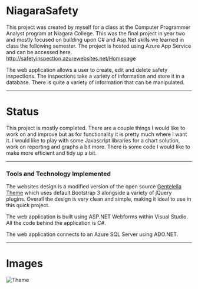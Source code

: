 # NiagaraSafety
This project was created by myself for a class at the Computer Programmer Analyst program at Niagara College.  This was the final project in year two and mostly focused on building upon C# and Asp.Net skills we learned in class the following semester.  The project is hosted using Azure App Service and can be accessed here.  http://safetyinspection.azurewebsites.net/Homepage

The web application allows a user to create, edit and delete safety inspections.  The inspections take a variety of information and store it in a database.  There is quite a variety of information that can be manipulated.

---

# Status
This project is mostly completed.  There are a couple things I would like to work on and improve but as for functionality it is pretty much where I want it.  I would like to play with some Javascript libraries for a chart solution, work on reporting and graphs a bit more.  There is some code I would like to make more efficient and tidy up a bit.

---

### Tools and Technology Implemented
The websites design is a modified version of the open source [Gentelella Theme](https://github.com/puikinsh/gentelella) which uses default
Bootstrap 3 alongside a variety of jQuery plugins.  Overall the design is very clean and simple, making it ideal to use in this quick
project.

The web application is built using ASP.NET Webforms within Visual Studio.  All the code behind the application is C#.  

The web application connects to an Azure SQL Server using ADO.NET.

---

# Images
![Theme](https://camo.githubusercontent.com/0fc2018c171a0d6e721ad421391c006f316eee03/68747470733a2f2f63646e2e636f6c6f726c69622e636f6d2f77702f77702d636f6e74656e742f75706c6f6164732f73697465732f322f67656e74656c656c6c612d61646d696e2d74656d706c6174652d707265766965772e6a7067)

